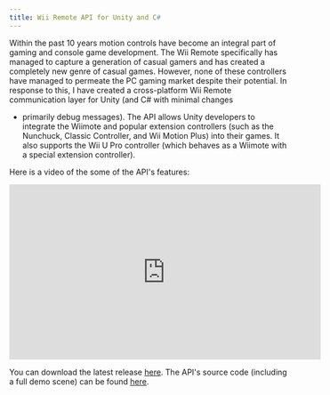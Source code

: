 ```yaml
---
title: Wii Remote API for Unity and C#
---
```


Within the past 10 years motion controls have become an integral part of gaming and console game development.  The Wii
Remote specifically has managed to capture a generation of casual gamers and has created a completely new genre of casual
games.  However, none of these controllers have managed to permeate the PC gaming market despite their potential.  In
response to this, I have created a cross-platform Wii Remote communication layer for Unity (and C# with minimal changes
- primarily debug messages).  The API allows Unity developers to integrate the Wiimote and popular extension controllers
(such as the Nunchuck, Classic Controller, and Wii Motion Plus) into their games.  It also supports the Wii U Pro controller
(which behaves as a Wiimote with a special extension controller).

Here is a video of the some of the API&#39;s features:

<center><iframe width="560" height="315" src="https://www.youtube.com/embed/co7xggFfE94" frameborder="0" allowfullscreen></iframe></center>

You can download the latest release [here](https://github.com/Flafla2/Unity-Wiimote/releases).  The API's source code
(including a full demo scene) can be found [here](https://github.com/Flafla2/Unity-Wiimote).
<!--break-->